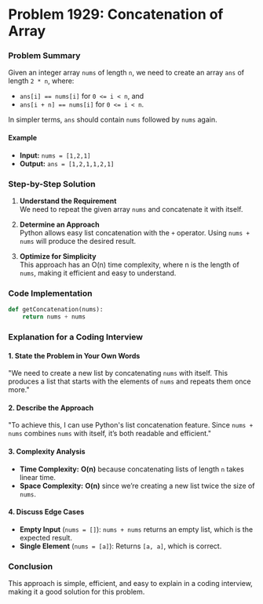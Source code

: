 
# Problem 1929: Concatenation of Array

### Problem Summary
Given an integer array `nums` of length `n`, we need to create an array `ans` of length `2 * n`, where:
- `ans[i] == nums[i]` for `0 <= i < n`, and
- `ans[i + n] == nums[i]` for `0 <= i < n`.

In simpler terms, `ans` should contain `nums` followed by `nums` again.

#### Example
- **Input:** `nums = [1,2,1]`
- **Output:** `ans = [1,2,1,1,2,1]`

### Step-by-Step Solution

1. **Understand the Requirement**  
   We need to repeat the given array `nums` and concatenate it with itself.

2. **Determine an Approach**  
   Python allows easy list concatenation with the `+` operator. Using `nums + nums` will produce the desired result.

3. **Optimize for Simplicity**  
   This approach has an O(n) time complexity, where n is the length of `nums`, making it efficient and easy to understand.

### Code Implementation

```python
def getConcatenation(nums):
    return nums + nums
```

### Explanation for a Coding Interview

#### 1. **State the Problem in Your Own Words**  
   "We need to create a new list by concatenating `nums` with itself. This produces a list that starts with the elements of `nums` and repeats them once more."

#### 2. **Describe the Approach**  
   "To achieve this, I can use Python's list concatenation feature. Since `nums + nums` combines `nums` with itself, it’s both readable and efficient."

#### 3. **Complexity Analysis**  
   - **Time Complexity:** **O(n)** because concatenating lists of length `n` takes linear time.
   - **Space Complexity:** **O(n)** since we’re creating a new list twice the size of `nums`.

#### 4. **Discuss Edge Cases**
   - **Empty Input** (`nums = []`): `nums + nums` returns an empty list, which is the expected result.
   - **Single Element** (`nums = [a]`): Returns `[a, a]`, which is correct.

### Conclusion
This approach is simple, efficient, and easy to explain in a coding interview, making it a good solution for this problem.
